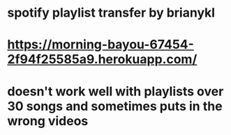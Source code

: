 # spotify playlist transfer by brianykl
# https://morning-bayou-67454-2f94f25585a9.herokuapp.com/
# doesn't work well with playlists over 30 songs and sometimes puts in the wrong videos
